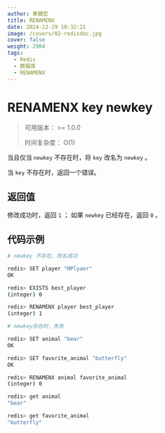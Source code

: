 ```yaml
---
author: 黄健宏
title: RENAMENX
date: 2024-12-29 10:32:21
image: /covers/02-redisdoc.jpg
cover: false
weight: 2904
tags:
  - Redis
  - 数据库
  - RENAMENX
---
```


# RENAMENX key newkey

> 可用版本： >= 1.0.0
> 
> 时间复杂度： O(1)

当且仅当 `newkey` 不存在时，将 `key` 改名为 `newkey` 。

当 `key` 不存在时，返回一个错误。

## 返回值

修改成功时，返回 `1` ； 如果 `newkey` 已经存在，返回 `0` 。

## 代码示例

```bash
# newkey 不存在，改名成功

redis> SET player "MPlyaer"
OK

redis> EXISTS best_player
(integer) 0

redis> RENAMENX player best_player
(integer) 1

# newkey存在时，失败

redis> SET animal "bear"
OK

redis> SET favorite_animal "butterfly"
OK

redis> RENAMENX animal favorite_animal
(integer) 0

redis> get animal
"bear"

redis> get favorite_animal
"butterfly"
```
